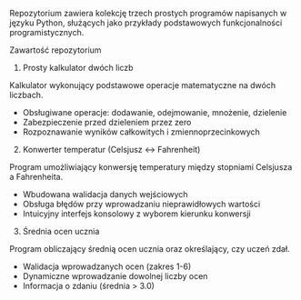 Repozytorium zawiera kolekcję trzech prostych programów napisanych w języku Python, służących jako przykłady podstawowych funkcjonalności programistycznych.

Zawartość repozytorium

1. Prosty kalkulator dwóch liczb

Kalkulator wykonujący podstawowe operacje matematyczne na dwóch liczbach.

- Obsługiwane operacje: dodawanie, odejmowanie, mnożenie, dzielenie
- Zabezpieczenie przed dzieleniem przez zero
- Rozpoznawanie wyników całkowitych i zmiennoprzecinkowych

2. Konwerter temperatur (Celsjusz ↔ Fahrenheit)

Program umożliwiający konwersję temperatury między stopniami Celsjusza a Fahrenheita.

- Wbudowana walidacja danych wejściowych
- Obsługa błędów przy wprowadzaniu nieprawidłowych wartości
- Intuicyjny interfejs konsolowy z wyborem kierunku konwersji

3. Średnia ocen ucznia

Program obliczający średnią ocen ucznia oraz określający, czy uczeń zdał.

- Walidacja wprowadzanych ocen (zakres 1-6)
- Dynamiczne wprowadzanie dowolnej liczby ocen
- Informacja o zdaniu (średnia > 3.0)
